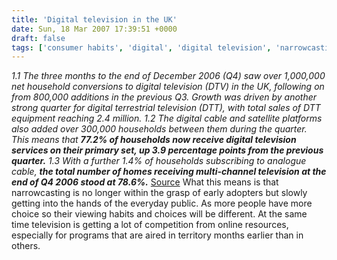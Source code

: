 ```yaml
---
title: 'Digital television in the UK'
date: Sun, 18 Mar 2007 17:39:51 +0000
draft: false
tags: ['consumer habits', 'digital', 'digital television', 'narrowcasting', 'random', 'television', 'university']
---
```


_1.1 The three months to the end of December 2006 (Q4) saw over 1,000,000 net household conversions to digital television (DTV) in the UK, following on from 800,000 additions in the previous Q3. Growth was driven by another strong quarter for digital terrestrial television (DTT), with total sales of DTT equipment reaching 2.4 million._ _1.2 The digital cable and satellite platforms also added over 300,000 households between them during the quarter. This means that **77.2% of households now receive digital television services on their primary set, up 3.9 percentage points from the previous quarter.**_ _1.3 With a further 1.4% of households subscribing to analogue cable, **the total number of homes receiving multi-channel television at the end of Q4 2006 stood at 78.6%.**_ [Source](http://www.ofcom.org.uk/research/tv/reports/dtv/dtu_2006_q4/ "The Ofcom report") What this means is that narrowcasting is no longer within the grasp of early adopters but slowly getting into the hands of the everyday public. As more people have more choice so their viewing habits and choices will be different. At the same time television is getting a lot of competition from online resources, especially for programs that are aired in territory months earlier than in others.